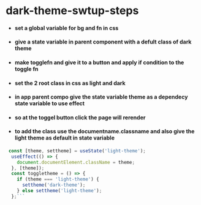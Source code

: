 # dark-theme-swtup-steps

- #### set a global variable for bg and fn in css
- #### give a state variable in parent component with a defult class of dark theme
- #### make togglefn and give it to a button and apply if condition to the toggle fn
- #### set the 2 root class in css as light and dark
- #### in app parent compo give the state variable theme as a dependecy state variable to use effect
- #### so at the toggel button click the page will rerender
- #### to add the class use the documentname.classname and also give the light theme as default in state variable

````js
 const [theme, settheme] = useState('light-theme');
  useEffect(() => {
    document.documentElement.className = theme;
  }, [theme]);
  const toggletheme = () => {
    if (theme === 'light-theme') {
      settheme('dark-theme');
    } else settheme('light-theme');
  };```
````
